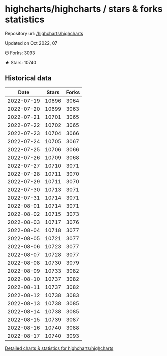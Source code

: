 # highcharts/highcharts / stars & forks statistics

Repository url: [/highcharts/highcharts](https://github.com/highcharts/highcharts)

Updated on Oct 2022, 07

☋ Forks: 3093

★ Stars: 10740

## Historical data
| Date | Stars | Forks |
|------|-------|-------|
| 2022-07-19 | 10696 | 3064 | 
| 2022-07-20 | 10699 | 3063 | 
| 2022-07-21 | 10701 | 3065 | 
| 2022-07-22 | 10702 | 3065 | 
| 2022-07-23 | 10704 | 3066 | 
| 2022-07-24 | 10705 | 3067 | 
| 2022-07-25 | 10706 | 3066 | 
| 2022-07-26 | 10709 | 3068 | 
| 2022-07-27 | 10710 | 3071 | 
| 2022-07-28 | 10711 | 3070 | 
| 2022-07-29 | 10711 | 3070 | 
| 2022-07-30 | 10713 | 3071 | 
| 2022-07-31 | 10714 | 3071 | 
| 2022-08-01 | 10714 | 3071 | 
| 2022-08-02 | 10715 | 3073 | 
| 2022-08-03 | 10717 | 3076 | 
| 2022-08-04 | 10718 | 3077 | 
| 2022-08-05 | 10721 | 3077 | 
| 2022-08-06 | 10723 | 3077 | 
| 2022-08-07 | 10728 | 3077 | 
| 2022-08-08 | 10730 | 3079 | 
| 2022-08-09 | 10733 | 3082 | 
| 2022-08-10 | 10737 | 3082 | 
| 2022-08-11 | 10737 | 3082 | 
| 2022-08-12 | 10738 | 3083 | 
| 2022-08-13 | 10738 | 3085 | 
| 2022-08-14 | 10738 | 3085 | 
| 2022-08-15 | 10739 | 3087 | 
| 2022-08-16 | 10740 | 3088 | 
| 2022-08-17 | 10740 | 3093 | 


[Detailed charts & statistics for highcharts/highcharts](https://reviewgithub.com/rep/highcharts/highcharts)
